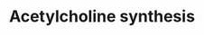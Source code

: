 ---
annotations:
- type: Pathway Ontology
  value: acetylcholine metabolic pathway
authors:
- MaintBot
- Thomas
- Christine Chichester
- Egonw
- Khanspers
- Mkutmon
- Asios Olia
- Eweitz
description: Acetylcholine is an important neurotransmitter. It can be rapidly released
  in the synaptic cleft upon activation of the neuron. In the synaptic cleft the compound
  is degraded rapidly into choline and acetate, this is essential for proper neuronal
  functioning. Choline and Acetate are taken up into the cytosol and recycled for
  the next activation.
last-edited: 2021-05-21
organisms:
- Bos taurus
redirect_from:
- /index.php/Pathway:WP1034
- /instance/WP1034
schema-jsonld:
- '@context': https://schema.org/
  '@id': https://wikipathways.github.io/pathways/WP1034.html
  '@type': Dataset
  creator:
    '@type': Organization
    name: WikiPathways
  description: Acetylcholine is an important neurotransmitter. It can be rapidly released
    in the synaptic cleft upon activation of the neuron. In the synaptic cleft the
    compound is degraded rapidly into choline and acetate, this is essential for proper
    neuronal functioning. Choline and Acetate are taken up into the cytosol and recycled
    for the next activation.
  keywords:
  - Acetylcholine
  - CHKA
  - Pyruvate from Glycolysis
  - PEMT
  - Phosphatidylethanolamine
  - Glycerophosphocholine
  - ACHE
  - Phosphorylcholine
  - Acetate
  - PCYT1A
  - PDHA2
  - Choline
  - Phosphatidylcholine
  - PDHA1
  - CHAT
  - Cytidine diphosphate choline
  - Acetyl CoA
  license: CC0
  name: Acetylcholine synthesis
seo: CreativeWork
title: Acetylcholine synthesis
wpid: WP1034
---